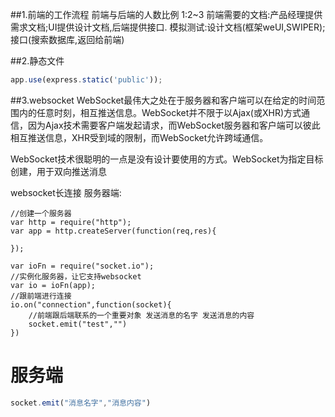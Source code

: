 ##1.前端的工作流程
前端与后端的人数比例 1:2~3
前端需要的文档:产品经理提供需求文档;UI提供设计文档,后端提供接口.
模拟测试:设计文档(框架weUI,SWIPER);接口(搜索数据库,返回给前端)

##2.静态文件
```javascript
app.use(express.static('public'));
```
##3.websocket
WebSocket最伟大之处在于服务器和客户端可以在给定的时间范围内的任意时刻，相互推送信息。WebSocket并不限于以Ajax(或XHR)方式通信，因为Ajax技术需要客户端发起请求，而WebSocket服务器和客户端可以彼此相互推送信息，XHR受到域的限制，而WebSocket允许跨域通信。

WebSocket技术很聪明的一点是没有设计要使用的方式。WebSocket为指定目标创建，用于双向推送消息

websocket长连接
服务器端:
```
//创建一个服务器
var http = require("http");
var app = http.createServer(function(req,res){
    
});

var ioFn = require("socket.io");
//实例化服务器，让它支持websocket
var io = ioFn(app);
//跟前端进行连接
io.on("connection",function(socket){
    //前端跟后端联系的一个重要对象 发送消息的名字 发送消息的内容
    socket.emit("test","")
})
```
# 服务端
```javascript
socket.emit("消息名字","消息内容")
```